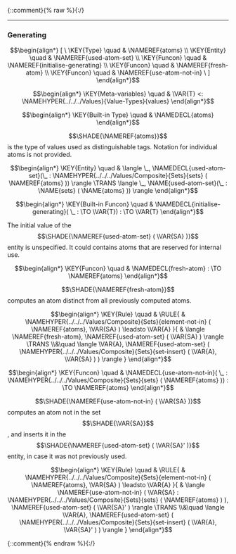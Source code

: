 {::comment}{% raw %}{:/}


----

### Generating
               


$$\begin{align*}
  [ \
  \KEY{Type} \quad & \NAMEREF{atoms} \\
  \KEY{Entity} \quad & \NAMEREF{used-atom-set} \\
  \KEY{Funcon} \quad & \NAMEREF{initialise-generating} \\
  \KEY{Funcon} \quad & \NAMEREF{fresh-atom} \\
  \KEY{Funcon} \quad & \NAMEREF{use-atom-not-in}
  \ ]
\end{align*}$$

$$\begin{align*}
  \KEY{Meta-variables} \quad
  & \VAR{T} <: \NAMEHYPER{../../../Values}{Value-Types}{values}
\end{align*}$$

$$\begin{align*}
  \KEY{Built-in Type} \quad 
  & \NAMEDECL{atoms}  
\end{align*}$$


  $$\SHADE{\NAMEREF{atoms}}$$ is the type of values used as distinguishable tags.
  Notation for individual atoms is not provided.


$$\begin{align*}
  \KEY{Entity} \quad
  & \langle \_, \NAMEDECL{used-atom-set}(\_ : \NAMEHYPER{../../../Values/Composite}{Sets}{sets}
                                                            (  \NAMEREF{atoms} )) \rangle \TRANS   
    \langle \_, \NAME{used-atom-set}(\_ : \NAME{sets}
                                                            (  \NAME{atoms} )) \rangle
\end{align*}$$

$$\begin{align*}
  \KEY{Built-in Funcon} \quad
  & \NAMEDECL{initialise-generating}(
                       \_ :  \TO \VAR{T}) 
    :  \TO \VAR{T} 
\end{align*}$$


  The initial value of the $$\SHADE{\NAMEREF{used-atom-set}
           (  \VAR{SA} )}$$ entity is unspecified. It could
  contains atoms that are reserved for internal use.


$$\begin{align*}
  \KEY{Funcon} \quad
  & \NAMEDECL{fresh-atom} 
    :  \TO \NAMEREF{atoms} 
\end{align*}$$


  $$\SHADE{\NAMEREF{fresh-atom}}$$ computes an atom distinct from all previously computed atoms.


$$\begin{align*}
  \KEY{Rule} \quad
    & \RULE{
      & \NAMEHYPER{../../../Values/Composite}{Sets}{element-not-in}
          (  \NAMEREF{atoms}, 
                 \VAR{SA} ) \leadsto 
          \VAR{A}
      }{
      &  \langle \NAMEREF{fresh-atom}, \NAMEREF{used-atom-set} (  \VAR{SA} ) \rangle \TRANS \\&\quad
          \langle \VAR{A}, \NAMEREF{used-atom-set} (  \NAMEHYPER{../../../Values/Composite}{Sets}{set-insert}
                                                       (  \VAR{A}, 
                                                              \VAR{SA} ) ) \rangle
      }
\end{align*}$$

$$\begin{align*}
  \KEY{Funcon} \quad
  & \NAMEDECL{use-atom-not-in}(
                       \_ : \NAMEHYPER{../../../Values/Composite}{Sets}{sets}
                                 (  \NAMEREF{atoms} )) 
    :  \TO \NAMEREF{atoms} 
\end{align*}$$


  $$\SHADE{\NAMEREF{use-atom-not-in}
           (  \VAR{SA} )}$$ computes an atom not in the set $$\SHADE{\VAR{SA}}$$, and inserts it
  in the $$\SHADE{\NAMEREF{used-atom-set}
           (  \VAR{SA}' )}$$ entity, in case it was not previously used.


$$\begin{align*}
  \KEY{Rule} \quad
    & \RULE{
      & \NAMEHYPER{../../../Values/Composite}{Sets}{element-not-in}
          (  \NAMEREF{atoms}, 
                 \VAR{SA} ) \leadsto 
          \VAR{A}
      }{
      &  \langle \NAMEREF{use-atom-not-in}
                              (  \VAR{SA} : \NAMEHYPER{../../../Values/Composite}{Sets}{sets}
                                                (  \NAMEREF{atoms} ) ), \NAMEREF{used-atom-set} (  \VAR{SA}' ) \rangle \TRANS \\&\quad
          \langle \VAR{A}, \NAMEREF{used-atom-set} (  \NAMEHYPER{../../../Values/Composite}{Sets}{set-insert}
                                                       (  \VAR{A}, 
                                                              \VAR{SA}' ) ) \rangle
      }
\end{align*}$$



[Funcons-beta]: /CBS-beta/math/Funcons-beta
  "FUNCONS-BETA"
[Unstable-Funcons-beta]: /CBS-beta/math/Unstable-Funcons-beta
  "UNSTABLE-FUNCONS-BETA"
[Languages-beta]: /CBS-beta/math/Languages-beta
  "LANGUAGES-BETA"
[Unstable-Languages-beta]: /CBS-beta/math/Unstable-Languages-beta
  "UNSTABLE-LANGUAGES-BETA"
[CBS-beta]: /CBS-beta
  "CBS-BETA"
[Generating.cbs]: https://github.com/plancomps/CBS-beta/blob/master/Funcons-beta/Computations/Normal/Generating/Generating.cbs
  "CBS SOURCE FILE ON GITHUB"
[PLAIN]: /CBS-beta/docs/Funcons-beta/Computations/Normal/Generating
  "CBS SOURCE WEB PAGE"
 [PRETTY]: /CBS-beta/math/Funcons-beta/Computations/Normal/Generating
  "CBS-KATEX WEB PAGE"
[PDF]: https://github.com/plancomps/CBS-beta/blob/master/Funcons-beta/Computations/Normal/Generating/Generating.pdf
  "CBS-LATEX PDF FILE"
[PLanCompS Project]: https://plancomps.github.io
  "PROGRAMMING LANGUAGE COMPONENTS AND SPECIFICATIONS PROJECT HOME PAGE"
{::comment}{% endraw %}{:/}
